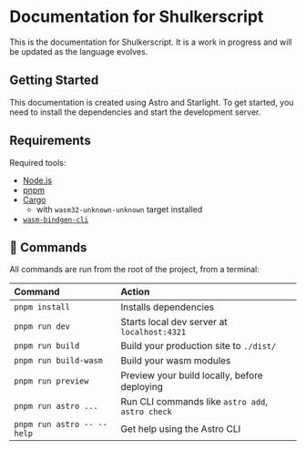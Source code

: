# Documentation for Shulkerscript
This is the documentation for Shulkerscript. It is a work in progress and will be updated as the language evolves.

## Getting Started

This documentation is created using Astro and Starlight. To get started, you need to install the dependencies and start the development server.

## Requirements

Required tools:

-   [Node.js](https://nodejs.org)
-   [pnpm](https://pnpm.io)
-   [Cargo](https://rustup.rs)
    -   with `wasm32-unknown-unknown` target installed
-   [`wasm-bindgen-cli`](https://crates.io/crates/wasm-bindgen-cli)

## 🧞 Commands

All commands are run from the root of the project, from a terminal:

| Command                    | Action                                           |
| :------------------------- | :----------------------------------------------- |
| `pnpm install`             | Installs dependencies                            |
| `pnpm run dev`             | Starts local dev server at `localhost:4321`      |
| `pnpm run build`           | Build your production site to `./dist/`          |
| `pnpm run build-wasm`      | Build your wasm modules                          |
| `pnpm run preview`         | Preview your build locally, before deploying     |
| `pnpm run astro ...`       | Run CLI commands like `astro add`, `astro check` |
| `pnpm run astro -- --help` | Get help using the Astro CLI                     |
